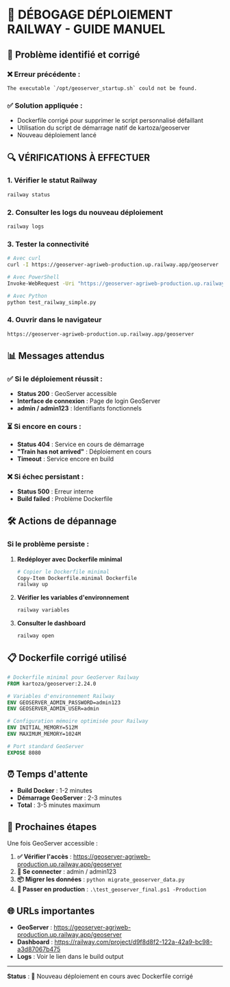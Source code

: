 # 🔧 DÉBOGAGE DÉPLOIEMENT RAILWAY - GUIDE MANUEL

## 🚨 Problème identifié et corrigé

### ❌ Erreur précédente :
```
The executable `/opt/geoserver_startup.sh` could not be found.
```

### ✅ Solution appliquée :
- Dockerfile corrigé pour supprimer le script personnalisé défaillant
- Utilisation du script de démarrage natif de kartoza/geoserver
- Nouveau déploiement lancé

## 🔍 VÉRIFICATIONS À EFFECTUER

### 1. Vérifier le statut Railway
```bash
railway status
```

### 2. Consulter les logs du nouveau déploiement
```bash
railway logs
```

### 3. Tester la connectivité
```bash
# Avec curl
curl -I https://geoserver-agriweb-production.up.railway.app/geoserver

# Avec PowerShell
Invoke-WebRequest -Uri "https://geoserver-agriweb-production.up.railway.app/geoserver" -Method GET

# Avec Python
python test_railway_simple.py
```

### 4. Ouvrir dans le navigateur
```
https://geoserver-agriweb-production.up.railway.app/geoserver
```

## 📊 Messages attendus

### ✅ Si le déploiement réussit :
- **Status 200** : GeoServer accessible
- **Interface de connexion** : Page de login GeoServer
- **admin / admin123** : Identifiants fonctionnels

### ⏳ Si encore en cours :
- **Status 404** : Service en cours de démarrage
- **"Train has not arrived"** : Déploiement en cours
- **Timeout** : Service encore en build

### ❌ Si échec persistant :
- **Status 500** : Erreur interne
- **Build failed** : Problème Dockerfile

## 🛠️ Actions de dépannage

### Si le problème persiste :

1. **Redéployer avec Dockerfile minimal**
   ```bash
   # Copier le Dockerfile minimal
   Copy-Item Dockerfile.minimal Dockerfile
   railway up
   ```

2. **Vérifier les variables d'environnement**
   ```bash
   railway variables
   ```

3. **Consulter le dashboard**
   ```bash
   railway open
   ```

## 📋 Dockerfile corrigé utilisé

```dockerfile
# Dockerfile minimal pour GeoServer Railway
FROM kartoza/geoserver:2.24.0

# Variables d'environnement Railway
ENV GEOSERVER_ADMIN_PASSWORD=admin123
ENV GEOSERVER_ADMIN_USER=admin

# Configuration mémoire optimisée pour Railway
ENV INITIAL_MEMORY=512M
ENV MAXIMUM_MEMORY=1024M

# Port standard GeoServer
EXPOSE 8080
```

## ⏰ Temps d'attente

- **Build Docker** : 1-2 minutes
- **Démarrage GeoServer** : 2-3 minutes
- **Total** : 3-5 minutes maximum

## 🎯 Prochaines étapes

Une fois GeoServer accessible :

1. **✅ Vérifier l'accès** : https://geoserver-agriweb-production.up.railway.app/geoserver
2. **🔐 Se connecter** : admin / admin123
3. **📦 Migrer les données** : `python migrate_geoserver_data.py`
4. **🚀 Passer en production** : `.\test_geoserver_final.ps1 -Production`

## 🌐 URLs importantes

- **GeoServer** : https://geoserver-agriweb-production.up.railway.app/geoserver
- **Dashboard** : https://railway.com/project/d9f8d8f2-122a-42a9-bc98-a3d87067b475
- **Logs** : Voir le lien dans le build output

---

**Status** : 🔄 Nouveau déploiement en cours avec Dockerfile corrigé
